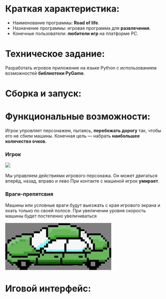 # Краткая характеристика: 

- Наименование программы: **Road of life**.
- Назначение программы: игровая программа для **развлечения**.
- Конечные пользователи: **любители игр** на платформе PC.


# Техническое задание:

Разработать игровое приложение на языке Python с использованием возможностей **библиотеки PyGame**.

# Сборка и запуск:


# Функциональные возможности:

Игрок упровляет персонажем, пытаясь, **перебежать дорогу** так, чтобы его не сбили машины.
Конечная цель — набрать **наибольшее количество очков**.

### Игрок ###


![](2.png)


Мы управляем действиями игрового персонажа. Он может двигаться вперёд, назад, вправо и лево
При контакте с машиной игрок **умирает**.

### Враги-препятсвия ###

Машины или условные враги будут выезжать с края игрового экрана и ехать только по своей полосе.
При увеличении уровня скорость машины будет постепенно увеличиваться

![](3.jpg)

# Иговой интерфейс:
